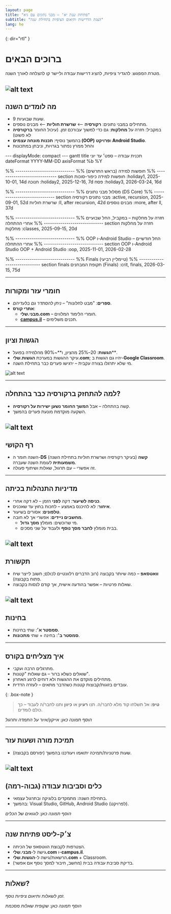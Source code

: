 ```yaml
---
layout: page
title: "פתיחת שנת יא' – מבני נתונים עם גיא"
subtitle: "הצגת הדרישות ותיאום הציפיות בתחילת שנה"
lang: he
---
```


{: dir="rtl" }

# ברוכים הבאים

_מטרת המפגש_: להגדיר ציפיות, להציג דרישות עבודה וליישר קו להצלחה לאורך השנה.

![alt text](image.png)
---

## מה לומדים השנה
- 9 שעות שבועיות.
- מתחילים במבני נתונים: **רקורסיה** ⟵ **שרשרת חוליות** ⟵ מבנים נוספים.
- במקביל: חזרה על **מחלקות**: גם כדי למשוך עבורכם זמן. (עיכול החומר **ברקורסיה** לא פשוט)
- בהמשך נוסיף: **תכנות מונחה עצמים (OOP)** ו**פרויקט Android Studio**.
- והחל ממרץ נפתור בגרויות, וניבחן במתכונות

<!-- תמונה מוצעת: דיאגרמה פשוטה של התקדמות השנה (ציר זמן) -->

<div class="mermaid">
---
displayMode: compact
---
gantt
title תכנית עבודה – ספט׳ עד יוני 
dateFormat YYYY-MM-DD
axisFormat %b %Y



%% -----------------------------
%% חופשות למידה (בראש התרשים)
%% -----------------------------
section חופשות למידה
כיפור-סוכות :holiday1, 2025-10-01, 14d
חנוכה :holiday2, 2025-12-16, 7d
פסח :holiday3, 2026-03-24, 16d





%% -----------------------------
%% מסלול מבני נתונים (DS Core)
%% -----------------------------
section מבני נתונים
רקורסיה :active, recursion, 2025-09-01, 52d
שרשרת חוליות :ll, after recursion, 42d
מבנים נוספים :more, after ll, 37d


%% -----------------------------
%% חזרה על מחלקות – במקביל, החל שבועיים אחרי ההתחלה
%% -----------------------------
section חזרה על מחלקות 
מחלקות :classes, 2025-09-15, 20d


%% -----------------------------
%% OOP ו-Android Studio – החל חודשיים אחרי ההתחלה
%% -----------------------------
section OOP ו-Android Studio
OOP + Android Studio :oop, 2025-11-01, 2026-02-28


%% -----------------------------
%% Finals (טיימליין רביעי)
%% -----------------------------
section finals
תקופת המבחנים (Finals) :crit, finals, 2026-03-15, 75d


</div>


---

## חומרי עזר ומקורות
- **ספרים**: "מבט לחלונות" – _ניתן להסתדר גם בלעדיהם_.
- **אתרי קורס**:
  - **מבני.שלי.com** – חומרי הלימוד המלווים.
  - **[campus.il](mivney/0minhalot/ChapterCampus)** – תכנים משלימים.


---

## הגשות וציון
- **הגשות**: 20–25% מהציון, ו**~90% מהלמידה בפועל**.
- עיקר ההגשות במערכת **הגשות.שלי.com**; יהיו גם הגשות ב-**Google Classroom**.
- מי שלא יתרגלו בצורה עקבית – ירגישו פערים כבר בתחילת השנה.

<!-- תמונה מוצעת: צילום מסך של הגשות.שלי.com או אייקון "V" של הגשה -->
![alt text](image-4.png)

---

## למה להתחזק ברקורסיה כבר בהתחלה?
- קשה בהתחלה – אבל **המשך החומר נשען ישירות על רקורסיה**.
- השקעה מוקדמת מונעת פערים בהמשך.

<!-- תמונה מוצעת: תרשים זרימה קטן שממחיש קריאה רקורסיבית -->
![alt text](image-3.png)
---

## רף הקושי
- השנה חומר ה-**DS** (בעיקר רקורסיה ושרשרת חוליות בתחילת השנה) **קשה משמעותית** לעומת השנה שעברה.
- זה אפשרי – עם תרגול, שאלות ושיתוף פעולה.

---

## מדיניות התנהלות בכיתה
- **כניסה לשיעור**: דקה **לפני** הזמן – לא דקה אחרי.
- **איחור**: לא להיכנס באמצע – לחכות בחוץ עד שאכניס.
- **טלפונים**: אסורים בשיעור.
- **מחשבים ניידים**: אפשרי אך לא חובה.
  - מי שרוכשים: מומלץ **מסך גדול**.
  - בבית מומלץ **לחבר מסך נוסף** ולעבוד על שני מסכים.

<!-- תמונה מוצעת: אייקון "אין טלפונים" + תמונת סט-אפ עם שני מסכים -->
![alt text](image-5.png)
---

## תקשורת
- **וואטסאפ** – כמה שיותר בקבוצה (רוב הדברים רלוונטיים לכולם; חשוב לייצר שיח פתוח בקבוצה).
- שאלות פרטיות – אפשר בהודעה אישית, אך קודם לנסות בקבוצה.

<!-- תמונה מוצעת: אייקון/לוגו WhatsApp -->
![alt text](image-6.png)
---

## בחינות
- **סמסטר א׳**: שתי בחינות.
- **סמסטר ב׳**: בחינה + שתי **מתכונות**.


---

## איך מצליחים בקורס
- מתרגלים הרבה ועקבי.
- שואלים כשלא ברור – גם שאלות "קטנות".
- מתחילים מוקדם את ההגשות ולא דוחים לרגע האחרון.
- עובדים בזוגות/קבוצות קטנות כשהדבר מתאים – לעזרה הדדית.

{: .box-note }
> **טיפ:** אל תשלחו קוד מלא לחבר/ה. תנו **רעיון** או **כיוון** ותנו לחבר/ה לעבוד – כך כולם לומדים.

<!-- תמונה מוצעת: דימוי "Practice makes perfect" או אייקון אימון -->
_הוסף תמונה כאן: אייקון/איור על התמדה ותרגול_

---

## תמיכת מורה ושעות עזר
- שעות פרטניות/תמיכה יתואמו ויעודכנו בהמשך (יפורסם בקבוצה).

<!-- תמונה מוצעת: אייקון מורה/עזרה -->
![alt text](image-7.png)
---

## כלים וסביבות עבודה (גבוה-רמה)
- בתחילת השנה: מתמקדים בלוגיקה ובתרגול עצמאי.
- בהמשך: Visual Studio, GitHub, Android Studio (לפרויקט).

<!-- תמונה מוצעת: לוגואים של VS / GitHub / Android Studio בשורה אחת -->
_הוסף תמונה כאן: לוגואים של הכלים_

---

## צ׳ק-ליסט פתיחת שנה
- הצטרפות לקבוצת הווטסאפ של הכיתה.
- גישה ל-**מבני.שלי.com** ו-**campus.il**.
- הרשאות/גישה ל-**הגשות.שלי.com** + Classroom.
- בדיקת סביבת עבודה בבית (מחשב, חיבור למסך נוסף אם אפשר).

---

## שאלות?
_זמן לשאלות ותיאום ציפיות נוסף._

<!-- תמונה מוצעת: שקופית "Questions?" אינפוגרפית ונעימה -->
_הוסף תמונה כאן: שקופית שאלות מסכמת_

